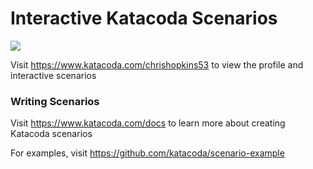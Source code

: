 # Interactive Katacoda Scenarios

[![](http://shields.katacoda.com/katacoda/chrishopkins53/count.svg)](https://www.katacoda.com/chrishopkins53 "Get your profile on Katacoda.com")

Visit https://www.katacoda.com/chrishopkins53 to view the profile and interactive scenarios

### Writing Scenarios
Visit https://www.katacoda.com/docs to learn more about creating Katacoda scenarios

For examples, visit https://github.com/katacoda/scenario-example

